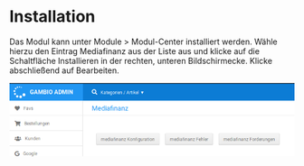 # Installation 

Das Modul kann unter Module \> Modul-Center installiert werden. Wähle hierzu den Eintrag Mediafinanz aus der Liste aus und klicke auf die Schaltfläche Installieren in der rechten, unteren Bildschirmecke. Klicke abschließend auf Bearbeiten.

![](Bilder/mediafinanz/mediafinanz_001.png "Mediafinanz-Modul nach der Installation")



